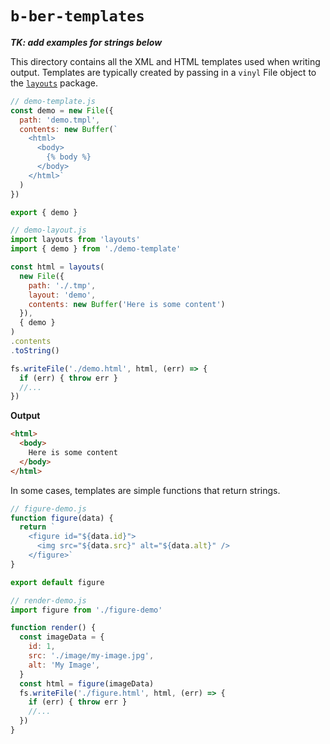 # `b-ber-templates`

_**TK: add examples for strings below**_

This directory contains all the XML and HTML templates used when writing output. Templates are typically created by passing in a `vinyl` File object to the [`layouts`](https://www.npmjs.com/package/layouts) package.

```js
// demo-template.js
const demo = new File({
  path: 'demo.tmpl',
  contents: new Buffer(`
    <html>
      <body>
        {% body %}
      </body>
    </html>`
  )
})

export { demo }
```

```js
// demo-layout.js
import layouts from 'layouts'
import { demo } from './demo-template'

const html = layouts(
  new File({
    path: './.tmp',
    layout: 'demo',
    contents: new Buffer('Here is some content')
  }),
  { demo }
)
.contents
.toString()

fs.writeFile('./demo.html', html, (err) => {
  if (err) { throw err }
  //...
})
```

**Output**

```html
<html>
  <body>
    Here is some content
  </body>
</html>
```

In some cases, templates are simple functions that return strings.

```js
// figure-demo.js
function figure(data) {
  return `
    <figure id="${data.id}">
      <img src="${data.src}" alt="${data.alt}" />
    </figure>`
}

export default figure
```

```js
// render-demo.js
import figure from './figure-demo'

function render() {
  const imageData = {
    id: 1,
    src: './image/my-image.jpg',
    alt: 'My Image',
  }
  const html = figure(imageData)
  fs.writeFile('./figure.html', html, (err) => {
    if (err) { throw err }
    //...
  })
}
```

